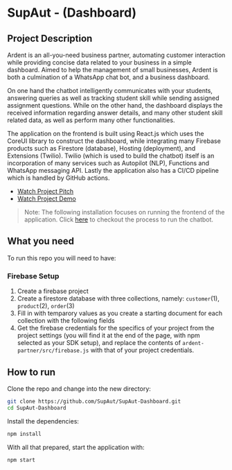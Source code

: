 # SupAut - (Dashboard)

## Project Description
Ardent is an all-you-need business partner, automating customer interaction while providing concise data related to your business in a simple dashboard. Aimed to help the management of small businesses, Ardent is both a culmination of a WhatsApp chat bot, and a business dashboard.

On one hand the chatbot intelligently communicates with your students, answering queries as well as tracking student skill while sending assigned assignment questions. While on the other hand, the dashboard displays the received information regarding answer details, and many other student skill related data, as well as perform many other functionalities. 

The application on the frontend is built using React.js which uses the CoreUI library to construct the dashboard, while integrating many Firebase products such as Firestore (database), Hosting (deployment), and Extensions (Twilio). Twilio (which is used to build the chatbot) itself is an incorporation of many services such as Autopilot (NLP), Functions and WhatsApp messaging API. Lastly the application also has a CI/CD pipeline which is handled by GitHub actions.

- [Watch Project Pitch](https://youtu.be/mBL9gokXN48)
- [Watch Project Demo](https://youtu.be/PNgmPYE9MPs)

> Note: The following installation focuses on running the frontend of the application. Click [here](https://github.com/Zainab-Fahim/ardent-partner/tree/main/ardent-chat-bot#readme) to checkout the process to run the chatbot.

## What you need

To run this repo you will need to have:

### Firebase Setup
1. Create a firebase project
2. Create a firestore database with three collections, namely: `customer`(1), `product`(2), `order`(3) 
3. Fill in with temparory values as you create a starting document for each collection with the following fields
4. Get the firebase credentials for the specifics of your project from the project settings (you will find it at the end of the page, with npm selected as your SDK setup), and replace the contents of `ardent-partner/src/firebase.js` with that of your project credentials. 

## How to run

Clone the repo and change into the new directory:

```bash
git clone https://github.com/SupAut/SupAut-Dashboard.git
cd SupAut-Dashboard
```

Install the dependencies:

```bash
npm install
```

With all that prepared, start the application with:

```bash
npm start
```
